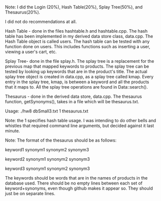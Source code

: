 Note: I did the Login (20%), Hash Table(20%), Splay Tree(50%), and Thesaurus(20%).

I did not do recommendations at all.


Hash Table - done in the files hashtable.h and hashtable.cpp. The hash table has been implemented in my derived data store class, data.cpp. The Hash Table object is called users. The hash table can be tested with any function done on users. This includes functions such as inserting a user, viewing a user's cart, etc.


Splay Tree- done in the file splay.h. The splay tree is a replacement for the previous map that mapped keywords to products. The splay tree can be tested by looking up keywords that are in the product's title. The actual splay tree object is created in data.cpp, as a splay tree called kmap. Every entry in the splay tree, kmap, is between a keyword and all the products that it maps to. All the splay tree operations are found in Data::search().

Thesaurus - done in the derived data store, data.cpp. The thesaurus function, getSynonyms(), takes in a file which will be thesaurus.txt. 


Usage:
./hw8 dbSmall3.txt 1 thesaurus.txt

Note: the 1 specifies hash table usage. I was intending to do other bells and whistles that required command line arguments, but decided against it last minute.

Note: The format of the thesaurus should be as follows:

keyword1 synonym1 synonym2 synonym3

keyword2 synonym1 synonym2 synonym3

keyword3 synonym1 synonym2 synonym3

The keywords should be words that are in the names of products in the database used. There should be no empty lines between each set of keyword+synonyms, even though github makes it appear so. They should just be on separate lines.
